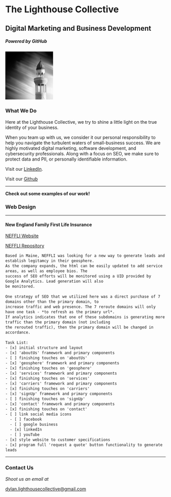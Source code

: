 # The Lighthouse Collective
## Digital Marketing and Business Development
##### Powered by GitHub

<img src="/img/lighthouse01.jpg" alt="profilePhoto"
        title="Picture of me" width="150" height="150" />

### What We Do

Here at the Lighthouse Collective, we try to shine a little light on the true identity of your business. 

When you team up with us, we consider it our personal responsibility to help you navigate the turbulent waters of small-business success.
We are highly motivated digital marketing, software development, and cybersecurity professionals. Along with a focus on SEO, we make sure to protect data and PII, or personally identifiable information.

Visit our [LinkedIn](https://www.linkedin.com/company/lighthousecollective/).

Visit our [Github](https://github.com/lighthouseCollective)

___ 

**Check out some examples of our work!**

### Web Design
___

#### New England Family First Life Insurance

[NEFFLI Website](http://www.newenglandffl.com)

[NEFFLI Repository](https://github.com/lighthouseCollective/neffliWebsite)

    Based in Maine, NEFFLI was looking for a new way to generate leads and establish legitamcy in their geosphere. 
    As the company expands, the html can be easily updated to add service areas, as well as employee bios. The
    success of SEO efforts will be monitored using a UID provided by Google Analytics. Lead generation will also 
    be monitored. 

    One strategy of SEO that we utilized here was a direct purchase of 7 domains other than the primary domain, to 
    increase traffic and web presence. The 7 reroute domains will only have one task - *to refresh as the primary url*. 
    If analytics indicates that one of these subdomains is generating more traffic than the primary domain (not including 
    the rerouted traffic), then the primary domain will be changed in accordance. 

    Task List: 
    - [x] initial structure and layout
    - [x] 'aboutUs' framework and primary components
    - [ ] finishing touches on 'aboutUs'
    - [x] 'geosphere' framework and primary components
    - [x] finishing touches on 'geosphere'
    - [x] 'services' framework and primary components
    - [x] finishing touches on 'services'
    - [x] 'carriers' framework and primary components
    - [x] finishing touches on 'carriers'
    - [x] 'signUp' framework and primary components
    - [ ] finishing touches on 'signUp'
    - [x] 'contact' framework and primary components
    - [x] finishing touches on 'contact'  
    - [ ] link social media icons
      - [ ] facebook
      - [ ] google business
      - [x] linkedIn
      - [ ] youTube
    - [x] style website to customer specifications
    - [x] program full 'request a quote' button functionality to generate leads
___

### Contact Us

*Shoot us an email at* 

[dylan.lighthousecollective@gmail.com](dylan.lighthousecollective@gmail.com)
